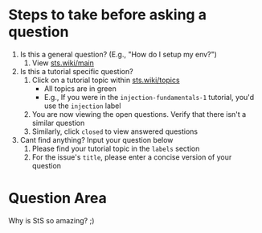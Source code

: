 # Steps to take before asking a question
1.  Is this a general question? (E.g., "How do I setup my env?")
    1.  View [sts.wiki/main](https://sts.wiki/main)
2.  Is this a tutorial specific question?
    1.  Click on a tutorial topic within [sts.wiki/topics](https://sts.wiki/topics)
        -  All topics are in green
        -  E.g., If you were in the `injection-fundamentals-1` tutorial, you'd use the `injection` label
    2.  You are now viewing the open questions. Verify that there isn't a similar question
    3.  Similarly, click `closed` to view answered questions
3.  Cant find anything? Input your question below
    1.  Please find your tutorial topic in the `labels` section
    2.  For the issue's `title`, please enter a concise version of your question

# Question Area
Why is StS so amazing? ;)
